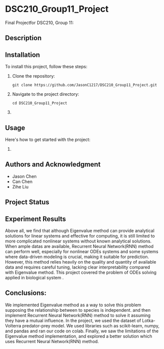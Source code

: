 # DSC210_Group11_Project
Final Projectfor DSC210, Group 11:


## Description


## Installation

To install this project, follow these steps:

1. Clone the repository:
    ```
   git clone https://github.com/JasonC1217/DSC210_Group11_Project.git
   ```
3. Navigate to the project directory:
   ```
   cd DSC210_Group11_Project
   ```
4. 

## Usage

Here's how to get started with the project:

1. 

## Authors and Acknowledgment

- Jason Chen
- Can Chen
- Zihe Liu

## Project Status

## Experiment Results

Above all, we find that although Eigenvalue method can provide analytical solutions for linear systems and effective for computing, it is still limited to more complicated nonlinear systems without known analytical solutions. When ample datas are available, Recurrent Neural Network(RNN) method can perform well, especially for nonlinear ODEs systems and some systems where data-driven modeling is crucial, making it suitable for prediction. However, this method relies heavily on the quality and quantity of available data and requires careful tuning,  lacking clear interpretability compared with Eigenvalue method.
This project covered the problem of ODEs solving applied in biological system .

## Conclusions:
We implemented Eigenvalue method as a way to solve this problem supposing the relationship between to species is independent. and then implement Recurrent Neural Network(RNN) method to solve it assuming they have a mutual influence.
In the project, we used the dataset of Lotka-Volterra predator-prey model.
We used libraries such as scikit-learn, numpy, and pandas and ran our code on colab.
Finally, we saw the limitations of the Eigenvalue method implementation, and explored a better solution which uses Recurrent Neural Network(RNN) method.
